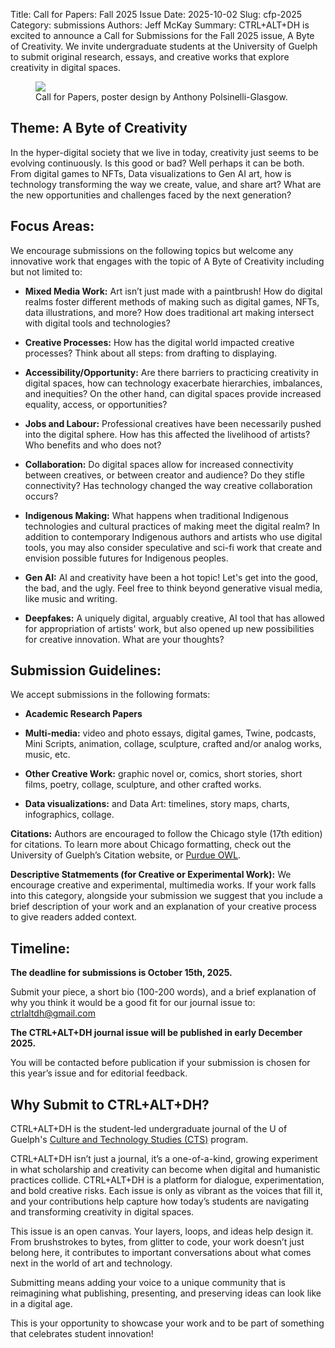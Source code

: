Title: Call for Papers: Fall 2025 Issue
Date: 2025-10-02
Slug: cfp-2025
Category: submissions
Authors: Jeff McKay
Summary: CTRL+ALT+DH is excited to announce a Call for Submissions for the Fall 2025 issue, A Byte of Creativity. We invite undergraduate students at the University of Guelph to submit original research, essays, and creative works that explore creativity in digital spaces.  

<div class="poster-cover">
<figure>
<a href="{filename}/pages/cfp-2025.md">
<img src="{static}/images/issue3-images/2025-cfp-poster.webp">
</a>
<figcaption>Call for Papers, poster design by Anthony Polsinelli-Glasgow.</figcaption>
</figure>
</div>

## Theme: A Byte of Creativity

In the hyper-digital society that we live in today, creativity just seems to be evolving continuously. Is this good or bad? Well perhaps it can be both. From digital games to NFTs, Data visualizations to Gen AI art, how is technology transforming the way  we create, value, and share art? What are the new opportunities and challenges faced by the next generation?  

## Focus Areas: 

We encourage submissions on the following topics but welcome any innovative work that engages with the topic of A Byte of Creativity including but not limited to:  

  - **Mixed Media Work:** Art isn’t just made with a paintbrush! How do digital realms foster different methods of making such as digital games, NFTs, data illustrations, and more? How does traditional art making intersect with digital tools and technologies? 

  - **Creative Processes:** How has the digital world impacted creative processes? Think about all steps: from drafting to displaying.  

  - **Accessibility/Opportunity:** Are there barriers to practicing creativity in digital spaces, how can technology exacerbate hierarchies, imbalances, and inequities? On the other hand, can digital spaces provide increased equality, access, or opportunities? 

  - **Jobs and Labour:**  Professional creatives have been necessarily pushed into the digital sphere. How has this affected the livelihood of artists? Who benefits and who does not? 

  - **Collaboration:** Do digital spaces allow for increased connectivity between creatives, or between creator and audience? Do they stifle connectivity? Has technology changed the way creative collaboration occurs?  

  - **Indigenous Making:** What happens when traditional Indigenous technologies and cultural practices of making meet the digital realm? In addition to contemporary Indigenous authors and artists who use digital tools, you may also consider speculative and sci-fi work that create and envision possible futures for Indigenous peoples. 

  - **Gen AI:** AI and creativity have been a hot topic! Let's get into the good, the bad, and the ugly. Feel free to think beyond generative visual media, like music and writing. 

  - **Deepfakes:** A uniquely digital, arguably creative, AI tool that has allowed for appropriation of artists' work, but also opened up new possibilities for creative innovation. What are your thoughts? 

## Submission Guidelines:

We accept submissions in the following formats:
- **Academic Research Papers**

- **Multi-media:** video and photo essays, digital games, Twine, podcasts, Mini Scripts, animation, collage, sculpture, crafted and/or analog works, music, etc. 

- **Other Creative Work:** graphic novel or, comics, short stories, short films, poetry, collage, sculpture, and other crafted works. 

- **Data visualizations:** and Data Art: timelines, story maps, charts, infographics, collage. 

**Citations:** Authors are encouraged to follow the Chicago style (17th edition) for citations. To learn more about Chicago formatting, check out the University of Guelph’s Citation website, or [Purdue OWL](https://owl.purdue.edu/owl/research_and_citation/chicago_manual_17th_edition/cmos_formatting_and_style_guide/chicago_manual_of_style_17th_edition.html). 

**Descriptive Statmements (for Creative or Experimental Work):** We encourage creative and experimental, multimedia works. If your work falls into this category, alongside your submission we suggest that you include a brief description of your work and an explanation of your creative process to give readers added context.

## Timeline:

**The deadline for submissions is October 15th, 2025.**  

Submit your piece, a short bio (100-200 words), and a brief explanation of why you think it would be a good fit for our journal issue to: ctrlaltdh@gmail.com 

**The CTRL+ALT+DH journal issue will be published in early December 2025.** 

You will be contacted before publication if your submission is chosen for this year’s issue and for editorial feedback. 


## Why Submit to CTRL+ALT+DH?

CTRL+ALT+DH is the student-led undergraduate journal of the U of Guelph's [Culture and Technology Studies (CTS)](https://www.uoguelph.ca/programs/culture-and-technology-studies/) program.

CTRL+ALT+DH isn’t just a journal, it’s a one-of-a-kind, growing experiment in what scholarship and creativity can become when digital and humanistic practices collide. CTRL+ALT+DH is a platform for dialogue, experimentation, and bold creative risks. Each issue is only as vibrant as the voices that fill it, and your contributions help capture how today’s students are navigating and transforming creativity in digital spaces.  

This issue is an open canvas. Your layers, loops, and ideas help design it. From brushstrokes to bytes, from glitter to code, your work doesn’t just belong here, it contributes to important conversations about what comes next in the world of art and technology.

Submitting means adding your voice to a unique community that is reimagining what publishing, presenting, and preserving ideas can look like in a digital age. 

This is your opportunity to showcase your work and to be part of something that celebrates student innovation!
